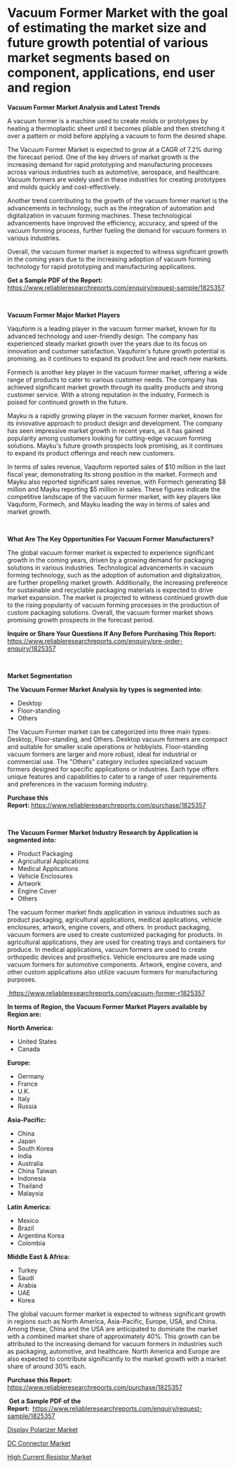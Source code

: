 <p><h1>Vacuum Former Market with the goal of estimating the market size and future growth potential of various market segments based on component, applications, end user and region</h1></p><p><strong>Vacuum Former Market Analysis and Latest Trends</strong></p>
<p><p>A vacuum former is a machine used to create molds or prototypes by heating a thermoplastic sheet until it becomes pliable and then stretching it over a pattern or mold before applying a vacuum to form the desired shape.</p><p>The Vacuum Former Market is expected to grow at a CAGR of 7.2% during the forecast period. One of the key drivers of market growth is the increasing demand for rapid prototyping and manufacturing processes across various industries such as automotive, aerospace, and healthcare. Vacuum formers are widely used in these industries for creating prototypes and molds quickly and cost-effectively.</p><p>Another trend contributing to the growth of the vacuum former market is the advancements in technology, such as the integration of automation and digitalization in vacuum forming machines. These technological advancements have improved the efficiency, accuracy, and speed of the vacuum forming process, further fueling the demand for vacuum formers in various industries.</p><p>Overall, the vacuum former market is expected to witness significant growth in the coming years due to the increasing adoption of vacuum forming technology for rapid prototyping and manufacturing applications.</p></p>
<p><strong>Get a Sample PDF of the Report:&nbsp;</strong> <a href="https://www.reliableresearchreports.com/enquiry/request-sample/1825357">https://www.reliableresearchreports.com/enquiry/request-sample/1825357</a></p>
<p>&nbsp;</p>
<p><strong>Vacuum Former Major Market Players</strong></p>
<p><p>Vaquform is a leading player in the vacuum former market, known for its advanced technology and user-friendly design. The company has experienced steady market growth over the years due to its focus on innovation and customer satisfaction. Vaquform's future growth potential is promising, as it continues to expand its product line and reach new markets.</p><p>Formech is another key player in the vacuum former market, offering a wide range of products to cater to various customer needs. The company has achieved significant market growth through its quality products and strong customer service. With a strong reputation in the industry, Formech is poised for continued growth in the future.</p><p>Mayku is a rapidly growing player in the vacuum former market, known for its innovative approach to product design and development. The company has seen impressive market growth in recent years, as it has gained popularity among customers looking for cutting-edge vacuum forming solutions. Mayku's future growth prospects look promising, as it continues to expand its product offerings and reach new customers.</p><p>In terms of sales revenue, Vaquform reported sales of $10 million in the last fiscal year, demonstrating its strong position in the market. Formech and Mayku also reported significant sales revenue, with Formech generating $8 million and Mayku reporting $5 million in sales. These figures indicate the competitive landscape of the vacuum former market, with key players like Vaquform, Formech, and Mayku leading the way in terms of sales and market growth.</p></p>
<p>&nbsp;</p>
<p><strong>What Are The Key Opportunities For Vacuum Former Manufacturers?</strong></p>
<p><p>The global vacuum former market is expected to experience significant growth in the coming years, driven by a growing demand for packaging solutions in various industries. Technological advancements in vacuum forming technology, such as the adoption of automation and digitalization, are further propelling market growth. Additionally, the increasing preference for sustainable and recyclable packaging materials is expected to drive market expansion. The market is projected to witness continued growth due to the rising popularity of vacuum forming processes in the production of custom packaging solutions. Overall, the vacuum former market shows promising growth prospects in the forecast period.</p></p>
<p><strong>Inquire or Share Your Questions If Any Before Purchasing This Report:</strong> <a href="https://www.reliableresearchreports.com/enquiry/pre-order-enquiry/1825357">https://www.reliableresearchreports.com/enquiry/pre-order-enquiry/1825357</a></p>
<p>&nbsp;</p>
<p><strong>Market Segmentation</strong></p>
<p><strong>The Vacuum Former Market Analysis by types is segmented into:</strong></p>
<p><ul><li>Desktop</li><li>Floor-standing</li><li>Others</li></ul></p>
<p><p>The Vacuum Former market can be categorized into three main types: Desktop, Floor-standing, and Others. Desktop vacuum formers are compact and suitable for smaller scale operations or hobbyists. Floor-standing vacuum formers are larger and more robust, ideal for industrial or commercial use. The "Others" category includes specialized vacuum formers designed for specific applications or industries. Each type offers unique features and capabilities to cater to a range of user requirements and preferences in the vacuum forming industry.</p></p>
<p><strong>Purchase this Report:&nbsp;</strong><a href="https://www.reliableresearchreports.com/purchase/1825357">https://www.reliableresearchreports.com/purchase/1825357</a></p>
<p>&nbsp;</p>
<p><strong>The Vacuum Former Market Industry Research by Application is segmented into:</strong></p>
<p><ul><li>Product Packaging</li><li>Agricultural Applications</li><li>Medical Applications</li><li>Vehicle Enclosures</li><li>Artwork</li><li>Engine Cover</li><li>Others</li></ul></p>
<p><p>The vacuum former market finds application in various industries such as product packaging, agricultural applications, medical applications, vehicle enclosures, artwork, engine covers, and others. In product packaging, vacuum formers are used to create customized packaging for products. In agricultural applications, they are used for creating trays and containers for produce. In medical applications, vacuum formers are used to create orthopedic devices and prosthetics. Vehicle enclosures are made using vacuum formers for automotive components. Artwork, engine covers, and other custom applications also utilize vacuum formers for manufacturing purposes.</p></p>
<p><a href="https://www.reliableresearchreports.com/vacuum-former-r1825357">&nbsp;https://www.reliableresearchreports.com/vacuum-former-r1825357</a></p>
<p><strong>In terms of Region, the Vacuum Former Market Players available by Region are:</strong></p>
<p>
    <p> <strong> North America: </strong>
        <ul>
            <li>United States</li>
            <li>Canada</li>
        </ul>
        </p> 
    <p> <strong> Europe: </strong>
        <ul>
            <li>Germany</li>
            <li>France</li>
            <li>U.K.</li>
            <li>Italy</li>
            <li>Russia</li>
        </ul>
        </p> 
    <p> <strong> Asia-Pacific: </strong>
        <ul>
            <li>China</li>
            <li>Japan</li>
            <li>South Korea</li>
            <li>India</li>
            <li>Australia</li>
            <li>China Taiwan</li>
            <li>Indonesia</li>
            <li>Thailand</li>
            <li>Malaysia</li>
        </ul>
        </p> 
    <p> <strong> Latin America: </strong>
        <ul>
            <li>Mexico</li>
            <li>Brazil</li>
            <li>Argentina Korea</li>
            <li>Colombia</li>
        </ul>
        </p> 
    <p> <strong> Middle East & Africa: </strong>
        <ul>
            <li>Turkey</li>
            <li>Saudi</li>
            <li>Arabia</li>
            <li>UAE</li>
            <li>Korea</li>
        </ul>
    </p>
    </p>
<p><p>The global vacuum former market is expected to witness significant growth in regions such as North America, Asia-Pacific, Europe, USA, and China. Among these, China and the USA are anticipated to dominate the market with a combined market share of approximately 40%. This growth can be attributed to the increasing demand for vacuum formers in industries such as packaging, automotive, and healthcare. North America and Europe are also expected to contribute significantly to the market growth with a market share of around 30% each.</p></p>
<p><strong>Purchase this Report: </strong><a href="https://www.reliableresearchreports.com/purchase/1825357">https://www.reliableresearchreports.com/purchase/1825357</a></p>
<p>&nbsp;<strong>Get a Sample PDF of the Report:&nbsp;&nbsp;</strong><a href="https://www.reliableresearchreports.com/enquiry/request-sample/1825357">https://www.reliableresearchreports.com/enquiry/request-sample/1825357</a></p>
<p><strong></strong></p>
<p><p><a href="https://www.linkedin.com/pulse/display-polarizer-market-insights-cagr-trends-growth-k73zc?trackingId=noa%2BOhUXAJXhDNClGfO5Og%3D%3D">Display Polarizer Market</a></p><p><a href="https://www.linkedin.com/pulse/dc-connector-market-analysis-its-cagr-segmentation-global-zanlc?trackingId=w6Wx3yvCONOtu6L9FjtoUQ%3D%3D">DC Connector Market</a></p><p><a href="https://www.linkedin.com/pulse/high-current-resistor-market-trends-analysis-forecasted-jdiic?trackingId=ez1XmMVPjvGXGCRnVqW70Q%3D%3D">High Current Resistor Market</a></p></p>